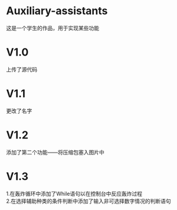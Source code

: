 # Auxiliary-assistants
这是一个学生的作品，用于实现某些功能  
# V1.0  
上传了源代码  
# V1.1  
更改了名字
# V1.2  
添加了第二个功能——将压缩包塞入图片中  
# V1.3  
1.在轰炸循环中添加了While语句以在控制台中反应轰炸过程  
2.在选择辅助种类的条件判断中添加了输入非可选择数字情况的判断语句  
